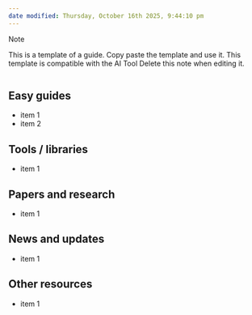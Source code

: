 ```yaml
---
date modified: Thursday, October 16th 2025, 9:44:10 pm
---
```

> [!note]
> This is a template of a guide. Copy paste the template and use it. 
> This template is compatible with the AI Tool 
> Delete this note when editing it. 


```table-of-contents
```
## Easy guides
- item 1
- item 2

## Tools / libraries 
- item 1

## Papers and research
- item 1
## News and updates
- item 1
## Other resources 
- item 1